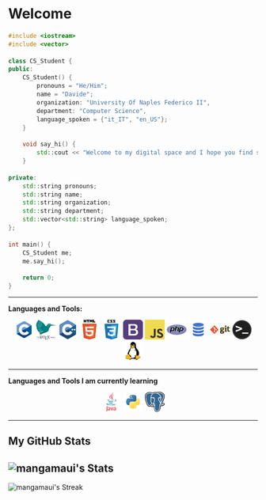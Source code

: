 # Welcome

```c++
#include <iostream>
#include <vector>

class CS_Student {
public:
    CS_Student() {
        pronouns = "He/Him";
        name = "Davide";
        organization: "University Of Naples Federico II",
        department: "Computer Science",
        language_spoken = {"it_IT", "en_US"};
    }

    void say_hi() {
        std::cout << "Welcome to my digital space and I hope you find some of my work interesting." << std::endl;
    }

private:
    std::string pronouns;
    std::string name;
    std::string organization;
    std::string department;
    std::vector<std::string> language_spoken;
};

int main() {
    CS_Student me;
    me.say_hi();

    return 0;
}
```

 ---
 
**Languages and Tools:**

<p align="center">
  <div align="center">
      <code><img height="40" src="https://raw.githubusercontent.com/github/explore/80688e429a7d4ef2fca1e82350fe8e3517d3494d/topics/c/c.png"></code> 
      <code><img height="40" src="https://raw.githubusercontent.com/github/explore/80688e429a7d4ef2fca1e82350fe8e3517d3494d/topics/latex/latex.png"></code> 
      <code><img height="40" src="https://raw.githubusercontent.com/github/explore/80688e429a7d4ef2fca1e82350fe8e3517d3494d/topics/cpp/cpp.png"></code> <code><img height="40"                             src="https://raw.githubusercontent.com/github/explore/80688e429a7d4ef2fca1e82350fe8e3517d3494d/topics/html/html.png"></code> <code><img height="40" src="https://raw.githubusercontent.com/github/explore/80688e429a7d4ef2fca1e82350fe8e3517d3494d/topics/css/css.png"></code> <code><img height="40" src="https://raw.githubusercontent.com/github/explore/80688e429a7d4ef2fca1e82350fe8e3517d3494d/topics/bootstrap/bootstrap.png"></code> <code><img height="40" src="https://raw.githubusercontent.com/github/explore/80688e429a7d4ef2fca1e82350fe8e3517d3494d/topics/javascript/javascript.png"></code> <code><img height="40" src="https://raw.githubusercontent.com/github/explore/80688e429a7d4ef2fca1e82350fe8e3517d3494d/topics/php/php.png"></code> <code><img height="40" src="https://raw.githubusercontent.com/github/explore/80688e429a7d4ef2fca1e82350fe8e3517d3494d/topics/sql/sql.png"></code> <code><img height="40" src="https://raw.githubusercontent.com/github/explore/80688e429a7d4ef2fca1e82350fe8e3517d3494d/topics/git/git.png"></code> <code><img height="40" src="https://raw.githubusercontent.com/github/explore/80688e429a7d4ef2fca1e82350fe8e3517d3494d/topics/terminal/terminal.png"></code>
      <code><img height="40" src="https://raw.githubusercontent.com/github/explore/80688e429a7d4ef2fca1e82350fe8e3517d3494d/topics/linux/linux.png"></code> 

  </div>
</p>

 ---
 **Languages and Tools I am currently learning**
 <p align="center">
  <div align="center">
    <code><img height="40" src="https://raw.githubusercontent.com/devicons/devicon/master/icons/java/java-original-wordmark.svg"></code>
    <code><img height="40" src="https://raw.githubusercontent.com/github/explore/80688e429a7d4ef2fca1e82350fe8e3517d3494d/topics/python/python.png"></code>
    <code><img height="40" src="https://raw.githubusercontent.com/github/explore/80688e429a7d4ef2fca1e82350fe8e3517d3494d/topics/postgresql/postgresql.png"></code>
  </div>
</p>

---
## **My GitHub Stats**
![mangamaui's Stats](https://github-readme-stats.vercel.app/api?username=DavideGargiulo&theme=dark&show_icons=true&hide_border=true&count_private=true)
---
![mangamaui's Streak](https://github-readme-streak-stats.herokuapp.com/?user=DavideGargiulo&theme=dark&hide_border=true)
